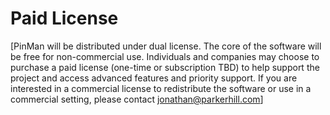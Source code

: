 # Paid License

\[PinMan will be distributed under dual license. The core of the software will be free for non-commercial use. Individuals and companies may choose to purchase a paid license (one-time or subscription TBD) to help support the project and access advanced features and priority support. If you are interested in a commercial license to redistribute the software or use in a commercial setting, please contact jonathan@parkerhill.com]
